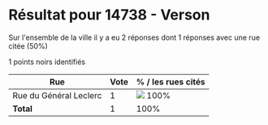 # Résultat pour 14738 - Verson

Sur l'ensemble de la ville il y a eu 2 réponses dont 1 réponses avec une rue citée (50%)

1 points noirs identifiés

| Rue | Vote | % / les rues cités|
|-----|------|-------------------|
| Rue du Général Leclerc | 1 | <img src="../../img/bar_100.gif" />&nbsp;100%|
| **Total** | 1 | 100%|
